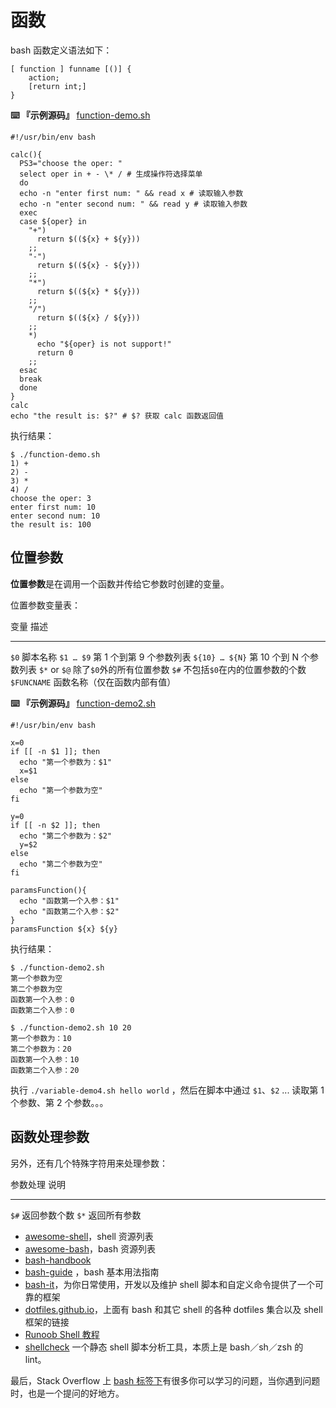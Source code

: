 # 函数

bash 函数定义语法如下：

```
[ function ] funname [()] {
    action;
    [return int;]
}
```

**:keyboard: 『示例源码』**
[function-demo.sh](https://github.com/dunwu/os-tutorial/tree/master/codes/shell/demos//function/function-demo.sh)

```
#!/usr/bin/env bash

calc(){
  PS3="choose the oper: "
  select oper in + - \* / # 生成操作符选择菜单
  do
  echo -n "enter first num: " && read x # 读取输入参数
  echo -n "enter second num: " && read y # 读取输入参数
  exec
  case ${oper} in
    "+")
      return $((${x} + ${y}))
    ;;
    "-")
      return $((${x} - ${y}))
    ;;
    "*")
      return $((${x} * ${y}))
    ;;
    "/")
      return $((${x} / ${y}))
    ;;
    *)
      echo "${oper} is not support!"
      return 0
    ;;
  esac
  break
  done
}
calc
echo "the result is: $?" # $? 获取 calc 函数返回值
```

执行结果：

```
$ ./function-demo.sh
1) +
2) -
3) *
4) /
choose the oper: 3
enter first num: 10
enter second num: 10
the result is: 100
```

## 位置参数

**位置参数**是在调用一个函数并传给它参数时创建的变量。

位置参数变量表：

  变量             描述
  ---------------- --------------------------------
  `$0`             脚本名称
  `$1 … $9`        第 1 个到第 9 个参数列表
  `${10} … ${N}`   第 10 个到 N 个参数列表
  `$*` or `$@`     除了`$0`外的所有位置参数
  `$#`             不包括`$0`在内的位置参数的个数
  `$FUNCNAME`      函数名称（仅在函数内部有值）

**:keyboard: 『示例源码』**
[function-demo2.sh](https://github.com/dunwu/os-tutorial/tree/master/codes/shell/demos//function/function-demo2.sh)

```
#!/usr/bin/env bash

x=0
if [[ -n $1 ]]; then
  echo "第一个参数为：$1"
  x=$1
else
  echo "第一个参数为空"
fi

y=0
if [[ -n $2 ]]; then
  echo "第二个参数为：$2"
  y=$2
else
  echo "第二个参数为空"
fi

paramsFunction(){
  echo "函数第一个入参：$1"
  echo "函数第二个入参：$2"
}
paramsFunction ${x} ${y}
```

执行结果：

```
$ ./function-demo2.sh
第一个参数为空
第二个参数为空
函数第一个入参：0
函数第二个入参：0

$ ./function-demo2.sh 10 20
第一个参数为：10
第二个参数为：20
函数第一个入参：10
函数第二个入参：20
```

执行 `./variable-demo4.sh hello world` ，然后在脚本中通过 `$1`、`$2`
\... 读取第 1 个参数、第 2 个参数。。。

## 函数处理参数


另外，还有几个特殊字符用来处理参数：

  参数处理   说明
  ---------- --------------
  `$#`       返回参数个数
  `$*`       返回所有参数

-   [awesome-shell](https://github.com/alebcay/awesome-shell)，shell
    资源列表
-   [awesome-bash](https://github.com/awesome-lists/awesome-bash)，bash
    资源列表
-   [bash-handbook](https://github.com/denysdovhan/bash-handbook)
-   [bash-guide](https://github.com/vuuihc/bash-guide) ，bash
    基本用法指南
-   [bash-it](https://github.com/Bash-it/bash-it)，为你日常使用，开发以及维护
    shell 脚本和自定义命令提供了一个可靠的框架
-   [dotfiles.github.io](http://dotfiles.github.io/)，上面有 bash 和其它
    shell 的各种 dotfiles 集合以及 shell 框架的链接
-   [Runoob Shell 教程](http://www.runoob.com/linux/linux-shell.html)
-   [shellcheck](https://github.com/koalaman/shellcheck) 一个静态 shell
    脚本分析工具，本质上是 bash／sh／zsh 的 lint。

最后，Stack Overflow 上 [bash
标签下](https://stackoverflow.com/questions/tagged/bash)有很多你可以学习的问题，当你遇到问题时，也是一个提问的好地方。
